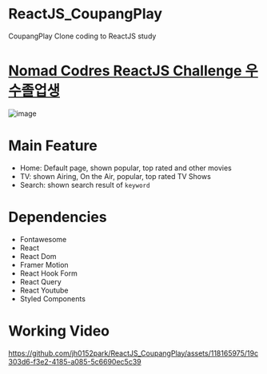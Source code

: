 # ReactJS_CoupangPlay
CoupangPlay Clone coding to ReactJS study

# [Nomad Codres ReactJS Challenge 우수졸업생](https://nomadcoders.co/community/thread/8096)

![image](https://github.com/jh0152park/ReactJS_CoupangPlay/assets/118165975/953e363c-dd58-4532-83c3-82e50f8e600c)


# Main Feature
- Home: Default page, shown popular, top rated and other movies
- TV: shown Airing, On the Air, popular, top rated TV Shows
- Search: shown search result of `keyword`

# Dependencies
- Fontawesome
- React
- React Dom
- Framer Motion
- React Hook Form
- React Query
- React Youtube
- Styled Components

# Working Video
https://github.com/jh0152park/ReactJS_CoupangPlay/assets/118165975/19c303d6-f3e2-4185-a085-5c6690ec5c39

